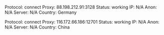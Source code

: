 Protocol: connect
Proxy: 88.198.212.91:3128
Status: working
IP: N/A
Anon: N/A
Server: N/A
Country: Germany

Protocol: connect
Proxy: 116.172.66.186:12701
Status: working
IP: N/A
Anon: N/A
Server: N/A
Country: China

